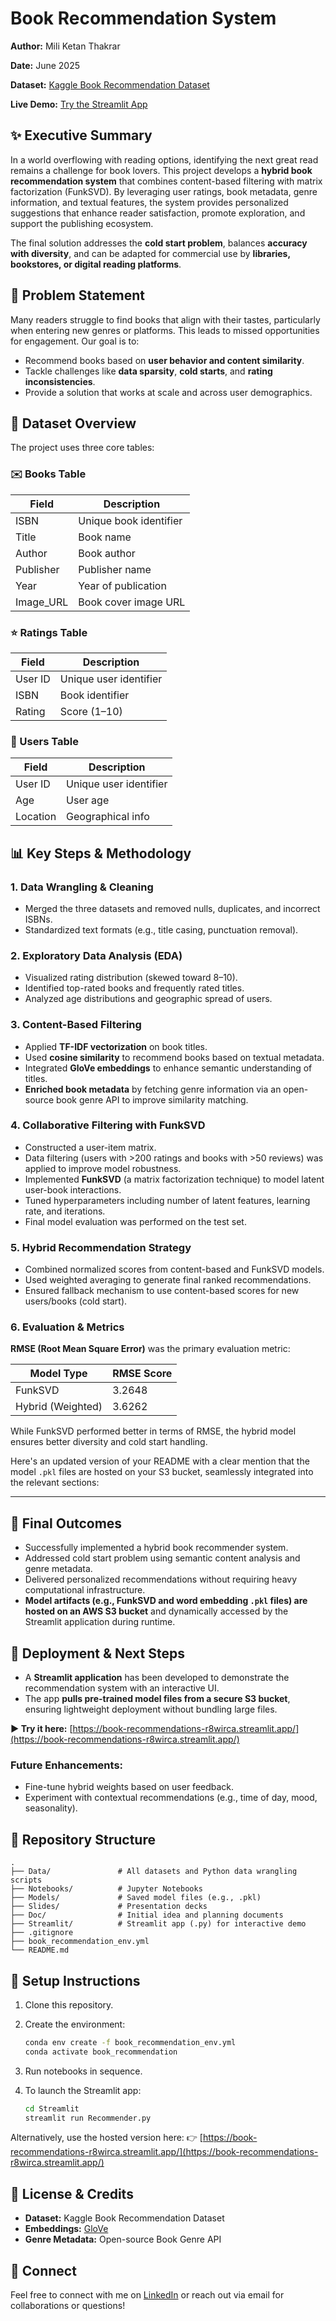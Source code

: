 # Book Recommendation System

**Author:** Mili Ketan Thakrar

**Date:** June 2025

**Dataset:** [Kaggle Book Recommendation Dataset](https://www.kaggle.com/datasets/arashnic/book-recommendation-dataset)

**Live Demo:** [Try the Streamlit App](https://book-recommendations-r8wirca.streamlit.app/)


## ✨ Executive Summary

In a world overflowing with reading options, identifying the next great read remains a challenge for book lovers. This project develops a **hybrid book recommendation system** that combines content-based filtering with matrix factorization (FunkSVD). By leveraging user ratings, book metadata, genre information, and textual features, the system provides personalized suggestions that enhance reader satisfaction, promote exploration, and support the publishing ecosystem.

The final solution addresses the **cold start problem**, balances **accuracy with diversity**, and can be adapted for commercial use by **libraries, bookstores, or digital reading platforms**.


## 🔗 Problem Statement

Many readers struggle to find books that align with their tastes, particularly when entering new genres or platforms. This leads to missed opportunities for engagement. Our goal is to:

* Recommend books based on **user behavior and content similarity**.
* Tackle challenges like **data sparsity**, **cold starts**, and **rating inconsistencies**.
* Provide a solution that works at scale and across user demographics.


## 📑 Dataset Overview

The project uses three core tables:

### ✉️ Books Table

| Field      | Description            |
| ---------- | ---------------------- |
| ISBN       | Unique book identifier |
| Title      | Book name              |
| Author     | Book author            |
| Publisher  | Publisher name         |
| Year       | Year of publication    |
| Image\_URL | Book cover image URL   |

### ⭐ Ratings Table

| Field   | Description            |
| ------- | ---------------------- |
| User ID | Unique user identifier |
| ISBN    | Book identifier        |
| Rating  | Score (1–10)           |

### 👤 Users Table

| Field    | Description            |
| -------- | ---------------------- |
| User ID  | Unique user identifier |
| Age      | User age               |
| Location | Geographical info      |


## 📊 Key Steps & Methodology

### 1. Data Wrangling & Cleaning

* Merged the three datasets and removed nulls, duplicates, and incorrect ISBNs.
* Standardized text formats (e.g., title casing, punctuation removal).

### 2. Exploratory Data Analysis (EDA)

* Visualized rating distribution (skewed toward 8–10).
* Identified top-rated books and frequently rated titles.
* Analyzed age distributions and geographic spread of users.

### 3. Content-Based Filtering

* Applied **TF-IDF vectorization** on book titles.
* Used **cosine similarity** to recommend books based on textual metadata.
* Integrated **GloVe embeddings** to enhance semantic understanding of titles.
* **Enriched book metadata** by fetching genre information via an open-source book genre API to improve similarity matching.

### 4. Collaborative Filtering with FunkSVD

* Constructed a user-item matrix.
* Data filtering (users with >200 ratings and books with >50 reviews) was applied to improve model robustness.
* Implemented **FunkSVD** (a matrix factorization technique) to model latent user-book interactions.
* Tuned hyperparameters including number of latent features, learning rate, and iterations.
* Final model evaluation was performed on the test set.

### 5. Hybrid Recommendation Strategy

* Combined normalized scores from content-based and FunkSVD models.
* Used weighted averaging to generate final ranked recommendations.
* Ensured fallback mechanism to use content-based scores for new users/books (cold start).

### 6. Evaluation & Metrics

**RMSE (Root Mean Square Error)** was the primary evaluation metric:

| Model Type        | RMSE Score |
| ----------------- | ---------- |
| FunkSVD           | 3.2648     |
| Hybrid (Weighted) | 3.6262     |

While FunkSVD performed better in terms of RMSE, the hybrid model ensures better diversity and cold start handling.


Here's an updated version of your README with a clear mention that the model `.pkl` files are hosted on your S3 bucket, seamlessly integrated into the relevant sections:

---

## 🤝 Final Outcomes

* Successfully implemented a hybrid book recommender system.
* Addressed cold start problem using semantic content analysis and genre metadata.
* Delivered personalized recommendations without requiring heavy computational infrastructure.
* **Model artifacts (e.g., FunkSVD and word embedding `.pkl` files) are hosted on an AWS S3 bucket** and dynamically accessed by the Streamlit application during runtime.


## 🚀 Deployment & Next Steps

* A **Streamlit application** has been developed to demonstrate the recommendation system with an interactive UI.
* The app **pulls pre-trained model files from a secure S3 bucket**, ensuring lightweight deployment without bundling large files.

**▶ Try it here:** [https://book-recommendations-r8wirca.streamlit.app/](https://book-recommendations-r8wirca.streamlit.app/)


### Future Enhancements:

* Fine-tune hybrid weights based on user feedback.
* Experiment with contextual recommendations (e.g., time of day, mood, seasonality).

## 📂 Repository Structure

```
.
├── Data/               # All datasets and Python data wrangling scripts
├── Notebooks/          # Jupyter Notebooks
├── Models/             # Saved model files (e.g., .pkl)
├── Slides/             # Presentation decks
├── Doc/                # Initial idea and planning documents
├── Streamlit/          # Streamlit app (.py) for interactive demo
├── .gitignore
├── book_recommendation_env.yml
└── README.md
```

## 🚪 Setup Instructions

1. Clone this repository.

2. Create the environment:

   ```bash
   conda env create -f book_recommendation_env.yml
   conda activate book_recommendation
   ```

3. Run notebooks in sequence.

4. To launch the Streamlit app:

   ```bash
   cd Streamlit
   streamlit run Recommender.py
   ```

Alternatively, use the hosted version here:
👉 [https://book-recommendations-r8wirca.streamlit.app/](https://book-recommendations-r8wirca.streamlit.app/)

## 📄 License & Credits

* **Dataset:** Kaggle Book Recommendation Dataset
* **Embeddings:** [GloVe](https://nlp.stanford.edu/projects/glove/)
* **Genre Metadata:** Open-source Book Genre API

## 📢 Connect

Feel free to connect with me on [LinkedIn](https://www.linkedin.com/in/mili-ketan-thakrar) or reach out via email for collaborations or questions!


